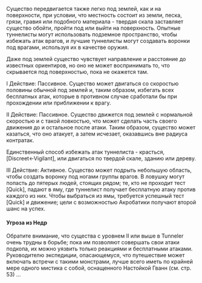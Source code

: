 Существо передвигается также легко под землей, как и на поверхности, при условии, что местность состоит из земли, песка, грязи, гравия или подобного материала - твердая скала заставляет существо обойти, пройти под или выйти на поверхность. Опытные туннелисты могут использовать подземное пространство, чтобы избежать атак врагов, и лучшие туннелисты могут создавать воронки под врагами, используя их в качестве оружия.

Даже под землей существо чувствует направление и расстояние до известных ориентиров, но оно не может воспринимать то, что скрывается под поверхностью, пока не окажется там.

I Действие: Пассивное. Существо может двигаться со скоростью половины обычной под землей и, таким образом, избегать всех бесплатных атак, которые в противном случае сработали бы при прохождении или приближении к врагу.

II Действие: Пассивное. Существо движется под землей с нормальной скоростью и с такой ловкостью, что может сделать часть своего движения до и остальное после атаки. Таким образом, существо может казаться, что оно атакует, а затем исчезает, оказавшись вне радиуса контратак.

Единственный способ избежать атак туннелиста - красться, [Discreet←Vigilant], или двигаться по твердой скале, зданию или дереву.

III Действие: Активное. Существо может подрыть небольшую область, чтобы создать воронку под ногами группы врагов. В ловушку могут попасть до пятерых людей, стоящих рядом; те, кто не проходит тест [Quick], падают в яму, где туннелист получает бесплатную атаку против каждого из них. Чтобы выбраться из ямы, требуется успешный тест [Quick] и движение; цели с возможностью Акробатики получают второй шанс на успех.

#### Угроза из Недр

Обратите внимание, что существа с уровнем II или выше в Tunneler очень трудны в борьбе; пока им позволяют совершать свои атаки подкопа, их можно уязвить только реакциями и бесплатными атаками. Руководителю экспедиции, опасающемуся, что путешествие может включать встречи с такими монстрами, лучше всего иметь по крайней мере одного мистика с собой, оснащенного Настойкой Гванн (см. стр. 53) ...